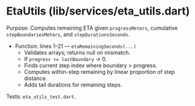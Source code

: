 # EtaUtils (lib/services/eta_utils.dart)

Purpose: Computes remaining ETA given `progressMeters`, cumulative `stepBoundariesMeters`, and `stepDurationsSeconds`.

- Function: lines 1–21 — `etaRemainingSeconds(...)`
  - Validates arrays; returns null on mismatch.
  - If `progress >= lastBoundary` → 0.
  - Finds current step index where boundary > progress.
  - Computes within-step remaining by linear proportion of step distance.
  - Adds tail durations for remaining steps.

Tests: `eta_utils_test.dart`.
